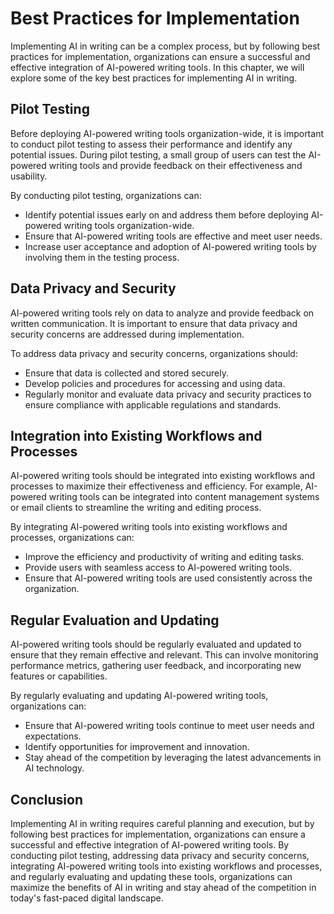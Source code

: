 Best Practices for Implementation
========================================================================

Implementing AI in writing can be a complex process, but by following best practices for implementation, organizations can ensure a successful and effective integration of AI-powered writing tools. In this chapter, we will explore some of the key best practices for implementing AI in writing.

Pilot Testing
-------------

Before deploying AI-powered writing tools organization-wide, it is important to conduct pilot testing to assess their performance and identify any potential issues. During pilot testing, a small group of users can test the AI-powered writing tools and provide feedback on their effectiveness and usability.

By conducting pilot testing, organizations can:

* Identify potential issues early on and address them before deploying AI-powered writing tools organization-wide.
* Ensure that AI-powered writing tools are effective and meet user needs.
* Increase user acceptance and adoption of AI-powered writing tools by involving them in the testing process.

Data Privacy and Security
-------------------------

AI-powered writing tools rely on data to analyze and provide feedback on written communication. It is important to ensure that data privacy and security concerns are addressed during implementation.

To address data privacy and security concerns, organizations should:

* Ensure that data is collected and stored securely.
* Develop policies and procedures for accessing and using data.
* Regularly monitor and evaluate data privacy and security practices to ensure compliance with applicable regulations and standards.

Integration into Existing Workflows and Processes
-------------------------------------------------

AI-powered writing tools should be integrated into existing workflows and processes to maximize their effectiveness and efficiency. For example, AI-powered writing tools can be integrated into content management systems or email clients to streamline the writing and editing process.

By integrating AI-powered writing tools into existing workflows and processes, organizations can:

* Improve the efficiency and productivity of writing and editing tasks.
* Provide users with seamless access to AI-powered writing tools.
* Ensure that AI-powered writing tools are used consistently across the organization.

Regular Evaluation and Updating
-------------------------------

AI-powered writing tools should be regularly evaluated and updated to ensure that they remain effective and relevant. This can involve monitoring performance metrics, gathering user feedback, and incorporating new features or capabilities.

By regularly evaluating and updating AI-powered writing tools, organizations can:

* Ensure that AI-powered writing tools continue to meet user needs and expectations.
* Identify opportunities for improvement and innovation.
* Stay ahead of the competition by leveraging the latest advancements in AI technology.

Conclusion
----------

Implementing AI in writing requires careful planning and execution, but by following best practices for implementation, organizations can ensure a successful and effective integration of AI-powered writing tools. By conducting pilot testing, addressing data privacy and security concerns, integrating AI-powered writing tools into existing workflows and processes, and regularly evaluating and updating these tools, organizations can maximize the benefits of AI in writing and stay ahead of the competition in today's fast-paced digital landscape.
